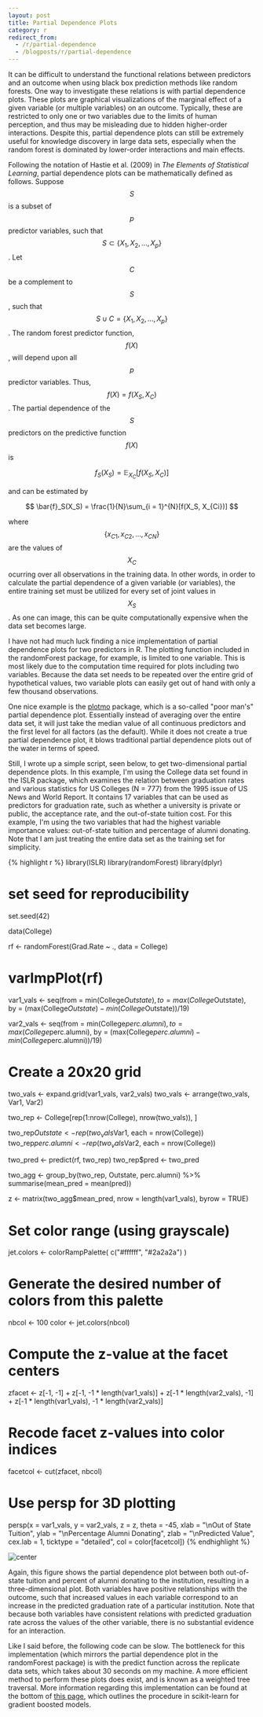 ```yaml
---
layout: post
title: Partial Dependence Plots
category: r
redirect_from:
  - /r/partial-dependence
  - /blogposts/r/partial-dependence
---
```


It can be difficult to understand the functional relations between predictors and an outcome when using black box prediction methods like random forests. One way to investigate these relations is with partial dependence plots. These plots are graphical visualizations of the marginal effect of a given variable (or multiple variables) on an outcome. Typically, these are restricted to only one or two variables due to the limits of human perception, and thus may be misleading due to hidden higher-order interactions. Despite this, partial dependence plots can still be extremely useful for knowledge discovery in large data sets, especially when the random forest is dominated by lower-order interactions and main effects. 

Following the notation of Hastie et al. (2009) in *The Elements of Statistical Learning*, partial dependence plots can be mathematically defined as follows. Suppose $$S$$ is a subset of $$p$$ predictor variables, such that $$S \subset \left\{X_1, X_2, \ldots, X_p\right\}$$. Let $$C$$ be a complement to $$S$$, such that $$S \cup C = \left\{X_1, X_2, \ldots, X_p\right\}$$. The random forest predictor function, $$f(X)$$, will depend upon all $$p$$ predictor variables. Thus, $$f(X) = f(X_S, X_C)$$. The partial dependence of the $$S$$ predictors on the predictive function $$f(X)$$ is

$$
f_S(X_S) = \mathbb{E}_{X_C}[f(X_S, X_C)]
$$

and can be estimated by

$$
\bar{f}_S(X_S) = \frac{1}{N}\sum_{i = 1}^{N}[f(X_S, X_{Ci})]
$$

where $$\left\{x_{C1}, x_{C2}, \ldots, x_{CN}\right\}$$ are the values of $$X_C$$ ocurring over all observations in the training data. In other words, in order to calculate the partial dependence of a given variable (or variables), the entire training set must be utilized for every set of joint values in $$X_S$$. As one can image, this can be quite computationally expensive when the data set becomes large.

I have not had much luck finding a nice implementation of partial dependence plots for two predictors in R. The plotting function included in the randomForest package, for example, is limited to one variable. This is most likely due to the computation time required for plots including two variables. Because the data set needs to be repeated over the entire grid of hypothetical values, two variable plots can easily get out of hand with only a few thousand observations. 

One nice example is the [plotmo](http://cran.r-project.org/web/packages/plotmo/index.html) package, which is a so-called "poor man's" partial dependence plot. Essentially instead of averaging over the entire data set, it will just take the median value of all continuous predictors and the first level for all factors (as the default). While it does not create a true partial dependence plot, it blows traditional partial dependence plots out of the water in terms of speed. 

Still, I wrote up a simple script, seen below, to get two-dimensional partial dependence plots. In this example, I'm using the College data set found in the ISLR package, which examines the relation between graduation rates and various statistics for US Colleges (N = 777) from the 1995 issue of US News and World Report. It contains 17 variables that can be used as predictors for graduation rate, such as whether a university is private or public, the acceptance rate, and the out-of-state tuition cost. For this example, I'm using the two variables that had the highest variable importance values: out-of-state tuition and percentage of alumni donating. Note that I am just treating the entire data set as the training set for simplicity. 



{% highlight r %}
library(ISLR)
library(randomForest)
library(dplyr)

# set seed for reproducibility
set.seed(42)

data(College)

rf <- randomForest(Grad.Rate ~ ., data = College)
# varImpPlot(rf)

var1_vals <- seq(from = min(College$Outstate),
                 to = max(College$Outstate),
                 by = (max(College$Outstate) - 
                         min(College$Outstate))/19)

var2_vals <- seq(from = min(College$perc.alumni),
                 to = max(College$perc.alumni),
                 by = (max(College$perc.alumni) - 
                         min(College$perc.alumni))/19)

# Create a 20x20 grid
two_vals <- expand.grid(var1_vals, var2_vals)
two_vals <- arrange(two_vals, Var1, Var2)

two_rep <- College[rep(1:nrow(College), nrow(two_vals)), ]

two_rep$Outstate <- rep(two_vals$Var1, each = nrow(College))
two_rep$perc.alumni <- rep(two_vals$Var2, each = nrow(College))

two_pred <- predict(rf, two_rep)
two_rep$pred <- two_pred

two_agg <- group_by(two_rep, Outstate, perc.alumni) %>%
  summarise(mean_pred = mean(pred))

z <- matrix(two_agg$mean_pred, nrow = length(var1_vals), byrow = TRUE)

# Set color range (using grayscale)
jet.colors <- colorRampPalette( c("#ffffff", "#2a2a2a") ) 

# Generate the desired number of colors from this palette
nbcol <- 100
color <- jet.colors(nbcol)

# Compute the z-value at the facet centers
zfacet <- z[-1, -1] + 
  z[-1, -1 * length(var1_vals)] + 
  z[-1 * length(var2_vals), -1] + 
  z[-1 * length(var1_vals), -1 * length(var2_vals)]

# Recode facet z-values into color indices
facetcol <- cut(zfacet, nbcol)

# Use persp for 3D plotting
persp(x = var1_vals, y = var2_vals, z = z, theta = -45,
      xlab = "\nOut of State Tuition",
      ylab = "\nPercentage Alumni Donating",
      zlab = "\nPredicted Value",
      cex.lab = 1,
      ticktype = "detailed",
      col = color[facetcol])
{% endhighlight %}

![center](/figs/2014-12-23-partial-dependence-1/unnamed-chunk-1-1.png)

Again, this figure shows the partial dependence plot between both out-of-state tuition and percent of alumni donating to the institution, resulting in a three-dimensional plot. Both variables have positive relationships with the outcome, such that increased values in each variable correspond to an increase in the predicted graduation rate of a particular institution. Note that because both variables have consistent relations with predicted graduation rate across the values of the other variable, there is no substantial evidence for an interaction.

Like I said before, the following code can be slow. The bottleneck for this implementation (which mirrors the partial dependence plot in the randomForest package) is with the predict function across the replicate data sets, which takes about 30 seconds on my machine. A more efficient method to perform these plots does exist, and is known as a weighted tree traversal. More information regarding this implementation can be found at the bottom of [this page](http://scikit-learn.org/stable/modules/ensemble.html), which outlines the procedure in scikit-learn for gradient boosted models.

